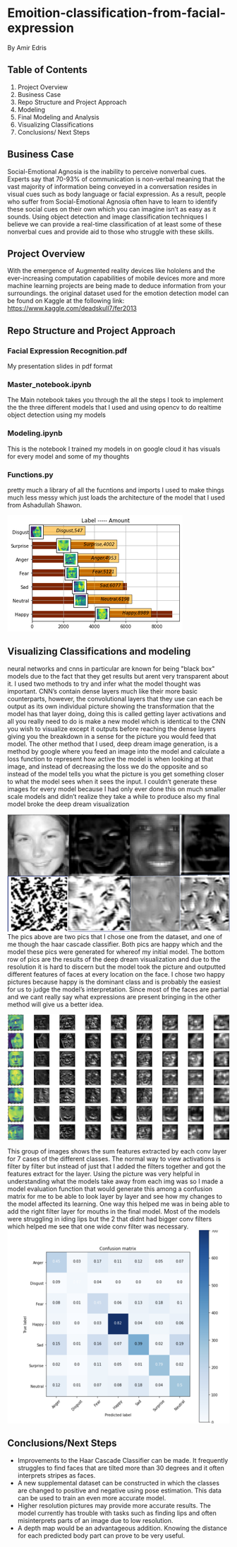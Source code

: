 # Emoition-classification-from-facial-expression
By Amir Edris 
## Table of Contents
1. Project Overview
1. Business Case 
1. Repo Structure and Project Approach
1. Modeling 
1. Final Modeling and Analysis
1. Visualizing Classifications
1. Conclusions/ Next Steps
## Business Case 
Social-Emotional Agnosia is the inability to perceive nonverbal cues. Experts say that 70-93% of communication is non-verbal meaning that the vast majority of information being conveyed in a conversation resides in visual cues such as body language or facial expression. As a result, people who suffer from Social-Emotional Agnosia often have to learn to identify these social cues on their own which you can imagine isn’t as easy as it sounds. Using object detection and image classification techniques I believe we can provide a real-time classification of at least some of these nonverbal cues and provide aid to those who struggle with these skills.


## Project Overview
With the emergence of Augmented reality devices like hololens and the ever-increasing computation capabilities of mobile devices more and more machine learning projects are being made to deduce information from your surroundings.
the original dataset used for the emotion detection model can be found on Kaggle at the following link: https://www.kaggle.com/deadskull7/fer2013

## Repo Structure and Project Approach
 ### Facial Expression Recognition.pdf
 My presentation slides in pdf format

 ### Master_notebook.ipynb
 The Main notebook takes you through the all the steps I took to implement the the three different models that I used and using opencv to do realtime object detection using my models
 ### Modeling.ipynb
 This is the notebook I trained my models in on google cloud it has visuals for every model and some of my thoughts
 ### Functions.py
 pretty much a library of all the fucntions and imports I used to make things much less messy which just loads the architecture of the model that I used from Ashadullah Shawon.

 
![Image](https://github.com/AmirMEdris/Facial-Expression-Recognition/blob/main/Pics/add_picture_matplotlib_figure.png)
## Visualizing Classifications and modeling
neural networks and cnns in particular are known for being "black box" models due to the fact that they get results but arent very transparent about it. I used two methods to try and infer what the model thought was important. CNN’s contain dense layers much like their more basic counterparts, however, the convolutional layers that they use can each be output as its own individual picture showing the transformation that the model has that layer doing, doing this is called getting layer activations and all you really need to do is make a new model which is identical to the CNN you wish to visualize except it outputs before reaching the dense layers giving you the breakdown in a sense for the picture you would feed that model. The other method that I used, deep dream image generation, is a method by google where you feed an image into the model and calculate a loss function to represent how active the model is when looking at that image, and instead of decreasing the loss we do the opposite and so instead of the model tells you what the picture is you get something closer to what the model sees when it sees the input. I couldn’t generate these images for every model because I had only ever done this on much smaller scale models and didn’t realize they take a while to produce also my final model broke the deep dream visualization


![Image](https://github.com/AmirMEdris/Facial-Expression-Recognition/blob/main/Pics/Screen%20Shot%202020-11-12%20at%201.37.04%20PM.png)
The pics above are two pics that I chose one from the dataset, and one of me though the haar cascade classifier. Both pics are happy which and the model these pics were generated for whereof my initial model. The bottom row of pics are the results of the deep dream visualization and due to the resolution it is hard to discern but the model took the picture and outputted different features of faces at every location on the face. I chose two happy pictures because happy is the dominant class and is probably the easiest for us to judge the model’s interpretation. Since most of the faces are partial and we cant really say what expressions are present bringing in the other method will give us a better idea.

![Image](https://github.com/AmirMEdris/Facial-Expression-Recognition/blob/main/Pics/Screen%20Shot%202020-11-20%20at%2012.08.28%20PM.png)


This group of images shows the sum features extracted by each conv layer for 7 cases of the different classes. The normal way to view activations is filter by filter but instead of just that I added the filters together and got the features extract for the layer. Using the picture was very helpful in understanding what the models take away from each img was so I made a model evaluation function that would generate this among a confusion matrix for me to be able to look layer by layer and see how my changes to the model affected its learning. One way this helped me was in being able to add the right filter layer for mouths in the final model. Most of the models were struggling in iding lips but the 2 that didnt had bigger conv filters which helped me see that one wide conv filter was necessary. 
![Image](https://github.com/AmirMEdris/Facial-Expression-Recognition/blob/main/Pics/Screen%20Shot%202020-11-12%20at%202.59.05%20PM.png)

## Conclusions/Next Steps
- Improvements to the Haar Cascade Classifier can be made. It frequently struggles to find faces that are tilted more than 30 degrees and it often interprets stripes as faces. 
- A new supplemental dataset can be constructed in which the classes are changed to positive and negative using pose estimation. This data can be used to train an even more accurate model.
- Higher resolution pictures may provide more accurate results. The model currently has trouble with tasks such as finding lips and often misinterprets parts of an image due to low resolution. 
- A depth map would be an advantageous addition. Knowing the distance for each predicted body part can prove to be very useful.  
